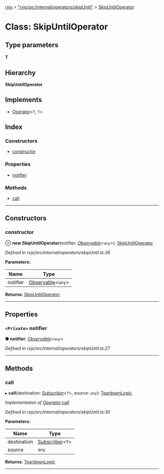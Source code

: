[rxjs](../README.md) > ["rxjs/src/internal/operators/skipUntil"](../modules/_rxjs_src_internal_operators_skipuntil_.md) > [SkipUntilOperator](../classes/_rxjs_src_internal_operators_skipuntil_.skipuntiloperator.md)

# Class: SkipUntilOperator

## Type parameters
#### T 
## Hierarchy

**SkipUntilOperator**

## Implements

* [Operator](../interfaces/_rxjs_src_internal_operator_.operator.md)<`T`, `T`>

## Index

### Constructors

* [constructor](_rxjs_src_internal_operators_skipuntil_.skipuntiloperator.md#constructor)

### Properties

* [notifier](_rxjs_src_internal_operators_skipuntil_.skipuntiloperator.md#notifier)

### Methods

* [call](_rxjs_src_internal_operators_skipuntil_.skipuntiloperator.md#call)

---

## Constructors

<a id="constructor"></a>

###  constructor

⊕ **new SkipUntilOperator**(notifier: *[Observable](_rxjs_src_internal_observable_.observable.md)<`any`>*): [SkipUntilOperator](_rxjs_src_internal_operators_skipuntil_.skipuntiloperator.md)

*Defined in rxjs/src/internal/operators/skipUntil.ts:26*

**Parameters:**

| Name | Type |
| ------ | ------ |
| notifier | [Observable](_rxjs_src_internal_observable_.observable.md)<`any`> |

**Returns:** [SkipUntilOperator](_rxjs_src_internal_operators_skipuntil_.skipuntiloperator.md)

___

## Properties

<a id="notifier"></a>

### `<Private>` notifier

**● notifier**: *[Observable](_rxjs_src_internal_observable_.observable.md)<`any`>*

*Defined in rxjs/src/internal/operators/skipUntil.ts:27*

___

## Methods

<a id="call"></a>

###  call

▸ **call**(destination: *[Subscriber](_rxjs_src_internal_subscriber_.subscriber.md)<`T`>*, source: *`any`*): [TeardownLogic](../modules/_rxjs_src_internal_types_.md#teardownlogic)

*Implementation of [Operator](../interfaces/_rxjs_src_internal_operator_.operator.md).[call](../interfaces/_rxjs_src_internal_operator_.operator.md#call)*

*Defined in rxjs/src/internal/operators/skipUntil.ts:30*

**Parameters:**

| Name | Type |
| ------ | ------ |
| destination | [Subscriber](_rxjs_src_internal_subscriber_.subscriber.md)<`T`> |
| source | `any` |

**Returns:** [TeardownLogic](../modules/_rxjs_src_internal_types_.md#teardownlogic)

___

